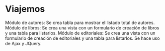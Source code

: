 # Viajemos
Módulo de autores: Se crea tabla para mostrar el listado total de autores.
Módulo de libros: Se crea una vista con un formulario de creación de libros y una tabla para listarlos.
Módulo de editoriales: Se crea una vista con un formulario de creación de editoriales y una tabla para listarlos. Se hace uso de Ajax y JQuery.
